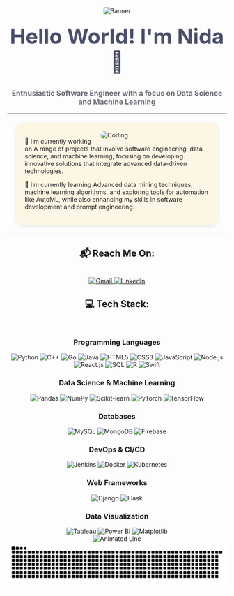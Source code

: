 <div align="center">
  <img height="350" width="100%" src="https://raw.githubusercontent.com/simon-zerisenay/simon-zerisenay/main/work.gif" alt="Banner" />
</div>


<div>
  <h1 align="center" style="color: #4a4e69; font-size: 3rem; margin-top: 20px;">Hello World! I'm Nida 👋 </h1>
  <h3 align="center" style="color: #6d6875; margin-top: 10px;">Enthusiastic Software Engineer with a focus on Data Science and Machine Learning</h3>
</div>

---

<div style="margin: 20px; padding: 20px; background-color: #fef6e4; border-radius: 15px; box-shadow: 0px 2px 8px rgba(0, 0, 0, 0.1);">
  <img align="right" alt="Coding" width="250" style="border-radius: 15px; margin-left: 15px;" src="https://media.istockphoto.com/id/1333284937/vector/muslim-student-girl-with-laptop-studying-young-arab-woman-in-hijab.jpg?s=612x612&w=0&k=20&c=t-CK2Lo9bab2lfstiO2IiMydHGnpzLRIUvxeTGB1eh4=" />

🔭 I’m currently working on A range of projects that involve software engineering, data science, and machine learning, focusing on developing innovative solutions that integrate advanced data-driven technologies.

🌱 I’m currently learning Advanced data mining techniques, machine learning algorithms, and exploring tools for automation like AutoML, while also enhancing my skills in software development and prompt engineering.

</div>

---

<div align="center">
  <h2>📬 Reach Me On:</h2>
  <br/>
  <a href="mailto:syedanidakhader@gmail.com">
    <img src="https://img.shields.io/badge/Gmail-333333?style=for-the-badge&logo=gmail&logoColor=red" alt="Gmail" />
  </a>
  <a href="https://www.linkedin.com/in/syeda-nida-khader-399288209/" target="_blank">
    <img src="https://img.shields.io/badge/LinkedIn-0077B5?style=for-the-badge&logo=linkedin&logoColor=white" alt="LinkedIn" />
  </a>
</div>

<div align="center">
  <h2>💻 Tech Stack:</h2>
  <br/>
  
  <h3>Programming Languages</h3>
  <div align="center"> 
    <img src="https://img.shields.io/badge/python-3670A0?style=for-the-badge&logo=python&logoColor=ffdd54" alt="Python" /> 
    <img src="https://img.shields.io/badge/c++-%2300599C.svg?style=for-the-badge&logo=c%2B%2B&logoColor=white" alt="C++" /> 
    <img src="https://img.shields.io/badge/go-%2300ADD8.svg?style=for-the-badge&logo=go&logoColor=white" alt="Go" /> 
    <img src="https://img.shields.io/badge/java-%23ED8B00.svg?style=for-the-badge&logo=openjdk&logoColor=white" alt="Java" /> 
    <img src="https://img.shields.io/badge/html5-%23E34F26.svg?style=for-the-badge&logo=html5&logoColor=white" alt="HTML5" /> 
    <img src="https://img.shields.io/badge/css3-%231572B6.svg?style=for-the-badge&logo=css3&logoColor=white" alt="CSS3" /> 
    <img src="https://img.shields.io/badge/javascript-%23323330.svg?style=for-the-badge&logo=javascript&logoColor=%23F7DF1E" alt="JavaScript" /> 
    <img src="https://img.shields.io/badge/node.js-339933?style=for-the-badge&logo=nodedotjs&logoColor=white" alt="Node.js" /> 
    <img src="https://img.shields.io/badge/react-%2361DAFB.svg?style=for-the-badge&logo=react&logoColor=black" alt="React.js" /> 
    <img src="https://img.shields.io/badge/sql-%2344479A1.svg?style=for-the-badge&logo=postgresql&logoColor=white" alt="SQL" />
    <img src="https://img.shields.io/badge/r-%23276DC3.svg?style=for-the-badge&logo=r&logoColor=white" alt="R" /> 
    <img src="https://img.shields.io/badge/swift-%23FA7343.svg?style=for-the-badge&logo=swift&logoColor=white" alt="Swift" /> 
  </div>

  <h3>Data Science & Machine Learning</h3>
  <div align="center"> 
    <img src="https://img.shields.io/badge/pandas-%23150458.svg?style=for-the-badge&logo=pandas&logoColor=white" alt="Pandas" /> 
    <img src="https://img.shields.io/badge/numpy-%23013243.svg?style=for-the-badge&logo=numpy&logoColor=white" alt="NumPy" /> 
    <img src="https://img.shields.io/badge/scikit--learn-%23F7931E.svg?style=for-the-badge&logo=scikit-learn&logoColor=white" alt="Scikit-learn" /> 
    <img src="https://img.shields.io/badge/PyTorch-%23EE4C2C.svg?style=for-the-badge&logo=PyTorch&logoColor=white" alt="PyTorch" /> 
    <img src="https://img.shields.io/badge/TensorFlow-%23FF6F00.svg?style=for-the-badge&logo=TensorFlow&logoColor=white" alt="TensorFlow" /> 
  </div>

  <h3>Databases</h3>
  <div align="center"> 
    <img src="https://img.shields.io/badge/mysql-4479A1.svg?style=for-the-badge&logo=mysql&logoColor=white" alt="MySQL" /> 
    <img src="https://img.shields.io/badge/mongodb-%234ea94b.svg?style=for-the-badge&logo=mongodb&logoColor=white" alt="MongoDB" /> 
    <img src="https://img.shields.io/badge/firebase-%23FFCA28.svg?style=for-the-badge&logo=firebase&logoColor=black" alt="Firebase" /> 
  </div>

  <h3>DevOps & CI/CD</h3>
  <div align="center"> 
    <img src="https://img.shields.io/badge/jenkins-%23D24939.svg?style=for-the-badge&logo=jenkins&logoColor=white" alt="Jenkins" /> 
    <img src="https://img.shields.io/badge/docker-%230db7ed.svg?style=for-the-badge&logo=docker&logoColor=white" alt="Docker" /> 
    <img src="https://img.shields.io/badge/kubernetes-%23326ce5.svg?style=for-the-badge&logo=kubernetes&logoColor=white" alt="Kubernetes" /> 
  </div>

  <h3>Web Frameworks</h3>
  <div align="center"> 
    <img src="https://img.shields.io/badge/django-%23092E20.svg?style=for-the-badge&logo=django&logoColor=white" alt="Django" /> 
    <img src="https://img.shields.io/badge/flask-%23000.svg?style=for-the-badge&logo=flask&logoColor=white" alt="Flask" /> 
  </div>

  <h3>Data Visualization</h3>
  <div align="center"> 
    <img src="https://img.shields.io/badge/Tableau-%23E97627.svg?style=for-the-badge&logo=Tableau&logoColor=white" alt="Tableau" /> 
    <img src="https://img.shields.io/badge/Power_BI-F2C811?style=for-the-badge&logo=Power-BI&logoColor=black" alt="Power BI" /> 
    <img src="https://img.shields.io/badge/matplotlib-%23E34F26.svg?style=for-the-badge&logo=matplotlib&logoColor=white" alt="Matplotlib" />
  </div>
</div>


<div align="center">
  <img src="https://www.animatedimages.org/data/media/562/animated-line-image-0184.gif" width="1920" alt="Animated Line" />
</div>

<div align="center">
  <img src="https://raw.githubusercontent.com/Anmol-Baranwal/Anmol-Baranwal/output/github-contribution-grid-snake-dark.svg" alt="Snake animation Contribution Graph" />
</div>


